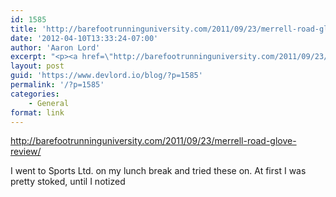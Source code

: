 ```yaml
---
id: 1585
title: 'http://barefootrunninguniversity.com/2011/09/23/merrell-road-glove-review/'
date: '2012-04-10T13:33:24-07:00'
author: 'Aaron Lord'
excerpt: "<p><a href=\"http://barefootrunninguniversity.com/2011/09/23/merrell-road-glove-review/\" title=\"http://barefootrunninguniversity.com/2011/09/23/merrell-road-glove-review/\">http://barefootrunninguniversity.com/2011/09/23/merrell-road-glove-review/</a></p><p>I went to Sports Ltd. on my lunch break and tried these on. At first I was pretty stoked, until I notized\_</p>"
layout: post
guid: 'https://www.devlord.io/blog/?p=1585'
permalink: '/?p=1585'
categories:
    - General
format: link
---
```


<p><a href="http://barefootrunninguniversity.com/2011/09/23/merrell-road-glove-review/" title="http://barefootrunninguniversity.com/2011/09/23/merrell-road-glove-review/">http://barefootrunninguniversity.com/2011/09/23/merrell-road-glove-review/</a></p><p>I went to Sports Ltd. on my lunch break and tried these on. At first I was pretty stoked, until I notized </p>